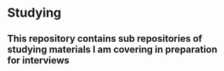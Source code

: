 # Studying
## This repository contains sub repositories of studying materials I am covering in preparation for interviews
